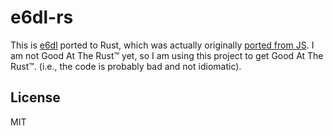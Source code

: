 # e6dl-rs

This is [e6dl](https://github.com/tjhorner/e6dl) ported to Rust, which was actually originally [ported from JS](https://github.com/tjhorner/e621-id-downloader). I am not Good At The Rust™️ yet, so I am using this project to get Good At The Rust™️. (i.e., the code is probably bad and not idiomatic).

## License

MIT